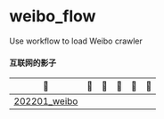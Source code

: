 # weibo_flow
Use workflow to load Weibo crawler
#### 互联网的影子
|🐞|🐌|🐙|🐚|🐠|🐬|
|:-----------------------:|:-----------------------:|:-----------------------:|:-----------------------:|:-----------------------:|:-----------------------:|
|[202201_weibo](https://github.com/linyang23/weibo_flow/blob/main/2022-01.md)|